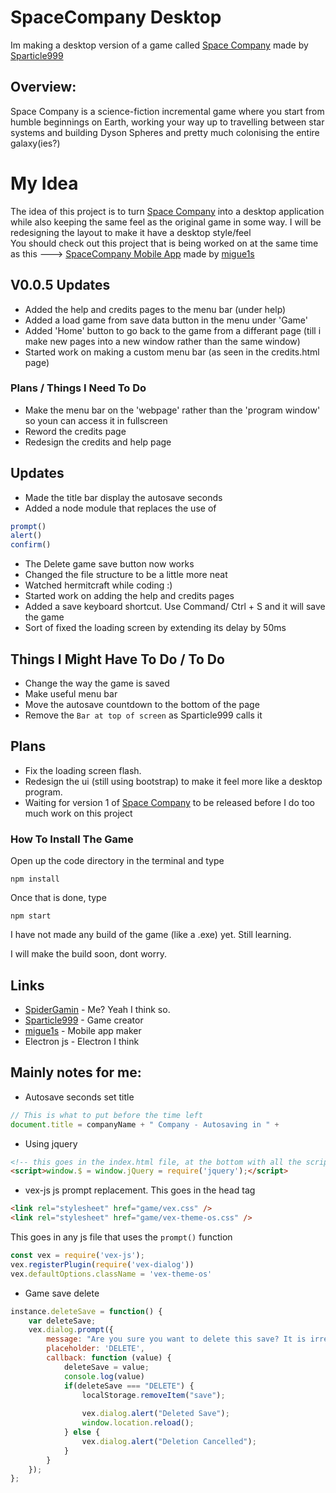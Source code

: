 # SpaceCompany Desktop
Im making a desktop version of a game called <a href="https://github.com/sparticle999/spacecompany">Space Company</a> made by <a href="https://github.com/sparticle999">Sparticle999</a>

## Overview:
Space Company is a science-fiction incremental game where you start from humble beginnings on Earth, working your way up to travelling between star systems and building Dyson Spheres and pretty much colonising the entire galaxy(ies?)

# My Idea
The idea of this project is to turn <a href="https://github.com/sparticle999/spacecompany">Space Company</a> into a desktop application while also keeping the same feel as the original game in some way. I will be redesigning the layout to make it have a desktop style/feel
<br>You should check out this project that is being worked on at the same time as this ---> <a href="https://github.com/migue1s/SpaceCompanyNative" target="_blank">SpaceCompany Mobile App</a> made by <a href="https://github.com/migue1s" target="_blank">migue1s</a>


## V0.0.5 Updates
* Added the help and credits pages to the menu bar (under help)
* Added a load game from save data button in the menu under 'Game'
* Added 'Home' button to go back to the game from a differant page (till i make new pages into a new window rather than the same window)
* Started work on making a custom menu bar (as seen in the credits.html page)

### Plans / Things I Need To Do
* Make the menu bar on the 'webpage' rather than the 'program window' so youn can access it in fullscreen
* Reword the credits page
* Redesign the credits and help page


## Updates
* Made the title bar display the autosave seconds
* Added a node module that replaces the use of
```js
prompt()
alert()
confirm()
``` 
* The Delete game save button now works
* Changed the file structure to be a little more neat
* Watched hermitcraft while coding :)
* Started work on adding the help and credits pages
* Added a save keyboard shortcut. Use Command/ Ctrl + S and it will save the game
* Sort of fixed the loading screen by extending its delay by 50ms


## Things I Might Have To Do / To Do
* Change the way the game is saved
* Make useful menu bar 
* Move the autosave countdown to the bottom of the page
* Remove the `Bar at top of screen` as Sparticle999 calls it


## Plans
* Fix the loading screen flash. 
* Redesign the ui (still using bootstrap) to make it feel more like a desktop program.
* Waiting for version 1 of <a href="https://github.com/sparticle999/spacecompany">Space Company</a> to be released before I do too much work on this project

### How To Install The Game
Open up the code directory in the terminal and type
```
npm install
```
Once that is done, type
```
npm start
```


I have not made any build of the game (like a .exe) yet. Still learning.

I will make the build soon, dont worry.

## Links 
* <a href="https://github.com/spidergamin" target="_blank">SpiderGamin</a> - Me? Yeah I think so.
* <a href="https://github.com/migue1s" target="_blank">Sparticle999</a> - Game creator
* <a href="https://github.com/migue1s" target="_blank">migue1s</a> - Mobile app maker
* Electron js - Electron I think



## Mainly notes for me: 
* Autosave seconds set title
```js
// This is what to put before the time left
document.title = companyName + " Company - Autosaving in " +
```

* Using jquery
```html
<!-- this goes in the index.html file, at the bottom with all the script tags -->
<script>window.$ = window.jQuery = require('jquery');</script>
```

* vex-js js prompt replacement. This goes in the head tag
```html
<link rel="stylesheet" href="game/vex.css" />
<link rel="stylesheet" href="game/vex-theme-os.css" />
```
This goes in any js file that uses the `prompt()` function
```js
const vex = require('vex-js');
vex.registerPlugin(require('vex-dialog'))
vex.defaultOptions.className = 'vex-theme-os'
```

* Game save delete
```js
instance.deleteSave = function() {
    var deleteSave;
    vex.dialog.prompt({
        message: "Are you sure you want to delete this save? It is irreversible! If so, type 'DELETE' into the box.",
        placeholder: 'DELETE',
        callback: function (value) {
            deleteSave = value;
            console.log(value)
            if(deleteSave === "DELETE") {
                localStorage.removeItem("save");
        
                vex.dialog.alert("Deleted Save");
                window.location.reload();
            } else {
                vex.dialog.alert("Deletion Cancelled");
            }
        }
    });
};
```